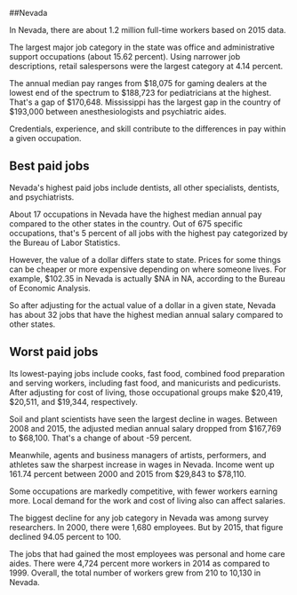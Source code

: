 

##Nevada

In Nevada, there are about 1.2 million full-time workers based on 2015 data.

The largest major job category in the state was <span class='occ_title_em'>office and administrative support occupations</span> (about 15.62 percent). Using narrower job descriptions, <span class='occ_title_em'>retail salespersons</span> were the largest category at 4.14 percent.
               
The annual median pay ranges from $18,075 for <span class='occ_title_em'>gaming dealers</span> at the lowest end of the spectrum to  $188,723 for <span class='occ_title_em'>pediatricians</span> at the highest. That's a gap of $170,648. Mississippi has the largest gap in the country of $193,000 between <span class='occ_title_em'>anesthesiologists and psychiatric aides</span>.
          
Credentials, experience, and skill contribute to the differences in pay within a given occupation.

## Best paid jobs
Nevada's highest paid jobs include <span class='occ_title_em'>dentists, all other specialists, dentists</span>, and <span class='occ_title_em'>psychiatrists</span>.
               
About 17 occupations in Nevada have the highest median annual pay compared to the other states in the country. Out of 675 specific occupations, that's 5 percent of all jobs with the highest pay categorized by the Bureau of Labor Statistics.
               
However, the value of a dollar differs state to state. Prices for some things can be cheaper or more expensive depending on where someone lives. For example, $102.35 in Nevada is actually $NA in NA, according to the Bureau of Economic Analysis.
               
So after adjusting for the actual value of a dollar in a given state, Nevada has about 32 jobs that have the highest median annual salary compared to other states.
               
## Worst paid jobs

Its lowest-paying jobs include <span class='occ_title_em'>cooks, fast food</span>, <span class='occ_title_em'>combined food preparation and serving workers, including fast food</span>, and <span class='occ_title_em'>manicurists and pedicurists</span>. After adjusting for cost of living, those occupational groups make $20,419,  $20,511, and  $19,344, respectively.
               
<span class='occ_title_em'>Soil and plant scientists</span> have seen the largest decline in wages. Between 2008 and 2015, the adjusted median annual salary dropped from $167,769 to $68,100. That's a change of about -59 percent.
               
Meanwhile, <span class='occ_title_em'>agents and business managers of artists, performers, and athletes</span> saw the sharpest increase in wages in Nevada. Income went up 161.74 percent between 2000 and 2015 from $29,843 to $78,110.

Some occupations are markedly competitive, with fewer workers earning more. Local demand for the work and cost of living also can affect salaries.

            
The biggest decline for any job category in Nevada was among <span class='occ_title_em'>survey researchers</span>. In 2000, there were 1,680 employees. But by 2015, that figure declined 94.05 percent to 100. 
               
The jobs that had gained the most employees was personal and home care aides. There were 4,724 percent more workers in 2014 as compared to 1999. Overall, the total number of workers grew from 210 to 10,130 in Nevada.
